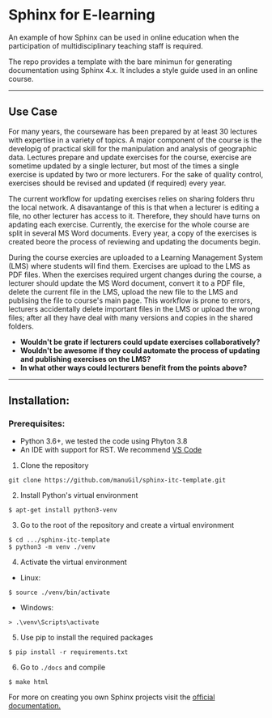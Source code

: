 # Sphinx for E-learning
An example of how Sphinx can be used in online education when the participation of multidisciplinary teaching staff is required.

The repo provides a template with the bare minimun for generating documentation using Sphinx 4.x. It includes a style guide used in an online course.


--------------
## Use Case

For many years, the courseware has been prepared by at least 30 lectures with expertise in a variety of topics. A major component of the course is the developig of practical skill for the manipulation and analysis of geographic data. Lectures prepare and update exercises for the course, exercise are sometime updated by a single lecturer, but most of the times a single exercise is updated by two or more lecturers. For the sake of quality control, exercises should be revised and updated (if required) every year.

The current workflow for updating exercises relies on sharing folders thru the local network. A disavantange of this is that when a lecturer is editing a file, no other lecturer has access to it. Therefore, they should have turns on apdating each exercise. Currently, the exercise for the whole course are split in several MS Word documents. Every year, a copy of the exercises is created beore the process of reviewing and updating the documents begin.

During the course exercies are uploaded to a Learning Management System (LMS) where students will find them. Exercises are upload to the LMS as PDF files. When the exercises required urgent changes during the course, a lecturer should update the MS Word document, convert it to a PDF file, delete the current file in the LMS, upload the new file to the LMS and publising the file to course's main page. This workflow is prone to errors, lecturers accidentally delete important files in the LMS or upload the wrong files; after all they have deal with many versions and copies in the shared folders.
 
+ **Wouldn't be grate if lecturers could update exercises collaboratively?** 
+ **Wouldn't be awesome if they could automate the process of updating and publishing exercises on the LMS?**
+ **In what other ways could lecturers benefit from the points above?**

-------------------------------

## Installation:

### Prerequisites:

* Python 3.6+, we tested the code using Phyton 3.8
* An IDE with support for RST. We recommend [VS Code](https://code.visualstudio.com/download)


1. Clone the repository

``` shell
git clone https://github.com/manuGil/sphinx-itc-template.git
```

2. Install Python's virtual environment


``` shell
$ apt-get install python3-venv
```

3. Go to the root of the repository and create a virtual environment

``` shell
$ cd .../sphinx-itc-template
$ python3 -m venv ./venv
```

4. Activate the virtual environment

* Linux:

``` shell
$ source ./venv/bin/activate
```

* Windows:

```shell
> .\venv\Scripts\activate
```

5. Use pip to install the required packages

``` shell
$ pip install -r requirements.txt
```

6. Go to `./docs` and compile

``` shell
$ make html
```

For more on creating you own Sphinx projects visit the [official documentation.](https://docs.readthedocs.io/en/stable/intro/getting-started-with-sphinx.html)


